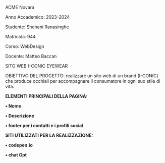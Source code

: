 ACME Novara

Anno Accademico: 2023-2024

Studente: Shehani Ranasinghe

Matricola: 944

Corso: WebDesign 

Docente: Matteo Baccan

SITO WEB I-CONIC EYEWEAR

OBIETTIVO DEL PROGETTO: realizzare un sito web di un brand (I-CONIC) che produce occhiali per accompagnare il consumatore in ogni suo stile di vita. 

**ELEMENTI PRINCIPALI DELLA PAGINA:**

**• Nome**

**• Descrizione**

**• footer per i contatti e i profili social**

**SITI UTILIZZATI PER LA REALIZZAZIONE:**

**• codepen.io**

**• chat Gpt**
